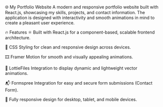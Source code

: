 🌐 My Portfolio Website
A modern and responsive portfolio website built with React.js, showcasing my skills, projects, and contact information. The application is designed with interactivity and smooth animations in mind to create a pleasant user experience.

🔥 Features
⚛️ Built with React.js for a component-based, scalable frontend architecture.

🎨 CSS Styling for clean and responsive design across devices.

🎞 Framer Motion for smooth and visually appealing animations.

🧩 LottieFiles Integration to display dynamic and lightweight vector animations.

📬 Formspree Integration for easy and secure form submissions (Contact Form).

📱 Fully responsive design for desktop, tablet, and mobile devices.


